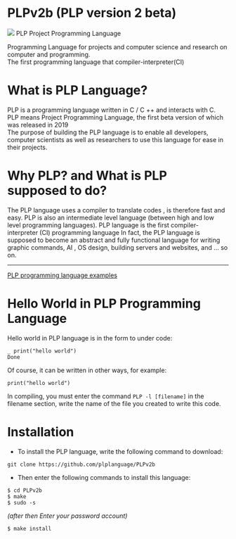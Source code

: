 # PLPv2b (PLP version 2 beta)
<img src="https://plplanguage.ir/resource/PLP-language.png"/>
PLP Project Programming Language

Programming Language for projects and computer science and research on computer and programming.<br/>
The first programming language that compiler-interpreter(CI)
# What is PLP Language?
PLP is a programming language written in C / C ++ and interacts with C.<br/>
PLP means Project Programming Language, the first beta version of which was released in 2019<br/>
The purpose of building the PLP language is to enable all developers, computer scientists as well as researchers to use this language for ease in their projects.
# Why PLP? and What is PLP supposed to do?
The PLP language uses a compiler to translate codes , is therefore fast and easy. PLP is also an intermediate level language (between high and low level programming languages).
PLP language is the first compiler-interpreter (CI) programming language
In fact, the PLP language is supposed to become an abstract and fully functional language for writing graphic commands, AI , OS design, building servers and websites, and ... so on.<br/>
- - - - - - - -
<a href="https://github.com/cunknowns/PLP-examples">PLP programming language examples </a>
# Hello World in PLP Programming Language 
Hello world in PLP language is in the form to under code:
``` 
_ print("hello world")
Done
```
Of course, it can be written in other ways, for example:
```
print("hello world")
```
In compiling, you must enter the command `PLP -l [filename]` 
in the filename section, write the name of the file you created to write this code.
# Installation
- To install the PLP language, write the following command to download:
```
git clone https://github.com/plplanguage/PLPv2b
```
- Then enter the following commands to install this language:
```
$ cd PLPv2b
$ make 
$ sudo -s 
```
_(after then Enter your password account)_
```
$ make install
```
